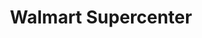 ---
title: "Walmart Supercenter"
url: /overland-park/walmart-supercenter-metcalf-avenue/
shop: supermarket
---